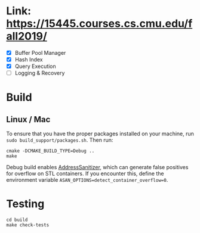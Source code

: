 # Link: https://15445.courses.cs.cmu.edu/fall2019/

- [x] Buffer Pool Manager
- [x] Hash Index
- [x] Query Execution
- [ ] Logging & Recovery

# Build

## Linux / Mac
To ensure that you have the proper packages installed on your machine, run `sudo build_support/packages.sh`. Then run:

```
cmake -DCMAKE_BUILD_TYPE=Debug ..
make
```
Debug build enables [AddressSanitizer](https://github.com/google/sanitizers), which can generate false positives for overflow on STL containers. If you encounter this, define the environment variable `ASAN_OPTIONS=detect_container_overflow=0`.

# Testing
```
cd build
make check-tests
```
